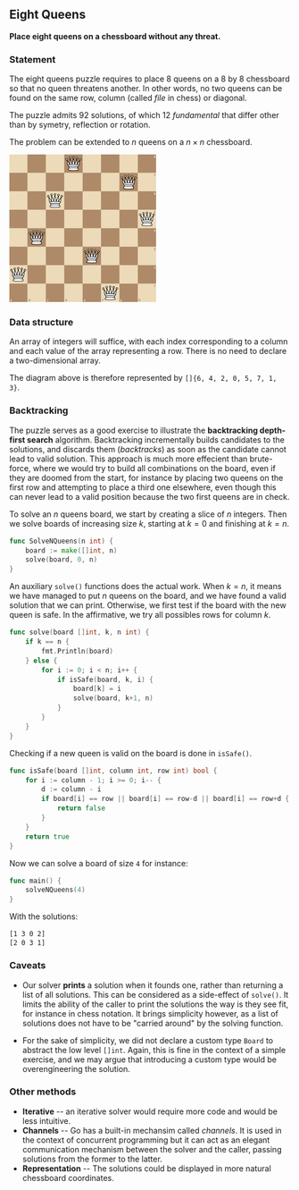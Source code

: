 ## Eight Queens


**Place eight queens on a chessboard without any threat.**

### Statement

The eight queens puzzle requires to place 8 queens on a 8 by 8 chessboard so that no queen threatens another. In other words, no two queens can be found on the same row, column (called _file_ in chess) or diagonal.

The puzzle admits 92 solutions, of which 12 *fundamental* that differ other than by symetry, reflection or rotation.

The problem can be extended to $n$ queens on a $n \times n$ chessboard.

![One solution to the puzzle](content/classic/8queens/8queens.png)

### Data structure

An array of integers will suffice, with each index corresponding to a column and each value of the array representing a row. There is no need to declare a two-dimensional array.

The diagram above is therefore represented by `[]{6, 4, 2, 0, 5, 7, 1, 3}`.

### Backtracking

The puzzle serves as a good exercise to illustrate the **backtracking depth-first search** algorithm. Backtracking incrementally builds candidates to the solutions, and discards them (_backtracks_) as soon as the candidate cannot lead to valid solution. This approach is much more effecient than brute-force, where we would try to build all combinations on the board, even if they are doomed from the start, for instance by placing two queens on the first row and attempting to place a third one elsewhere, even though this can never lead to a valid position because the two first queens are in check.

To solve an $n$ queens board, we start by creating a slice of $n$ integers. Then we solve boards of increasing size $k$, starting at $k=0$ and finishing at $k=n$.

```go
func SolveNQueens(n int) {
	board := make([]int, n)
	solve(board, 0, n)
}
```

An auxiliary `solve()` functions does the actual work. When $k=n$, it means we have managed to put $n$ queens on the board, and we have found a valid solution that we can print. Otherwise, we first test if the board with the new queen is safe. In the affirmative, we try all possibles rows for column $k$.

```go
func solve(board []int, k, n int) {
	if k == n {
		fmt.Println(board)
	} else {
		for i := 0; i < n; i++ {
			if isSafe(board, k, i) {
				board[k] = i
				solve(board, k+1, n)
			}
		}
	}
}
```

Checking if a new queen is valid on the board is done in `isSafe()`.

```go
func isSafe(board []int, column int, row int) bool {
	for i := column - 1; i >= 0; i-- {
		d := column - i
		if board[i] == row || board[i] == row-d || board[i] == row+d {
			return false
		}
	}
	return true
}
```

Now we can solve a board of size `4` for instance:

```go
func main() {
	solveNQueens(4)
}
```

With the solutions:

```
[1 3 0 2]
[2 0 3 1]
```

### Caveats

- Our solver **prints** a solution when it founds one, rather than returning a list of all solutions. This can be considered as a side-effect of `solve()`. It limits the ability of the caller to print the solutions the way is they see fit, for instance in chess notation. It brings simplicity however, as a list of solutions does not have to be "carried around" by the solving function.

- For the sake of simplicity, we did not declare a custom type `Board` to abstract the low level `[]int`. Again, this is fine in the context of a simple exercise, and we may argue that introducing a custom type would be overengineering the solution.

### Other methods

- **Iterative** -- an iterative solver would require more code and would be less intuitive.
- **Channels** -- Go has a built-in mechansim called *channels*. It is used in the context of concurrent programming but it can act as an elegant communication mechanism between the solver and the caller, passing solutions from the former to the latter.
- **Representation** -- The solutions could be displayed in more natural chessboard coordinates.
